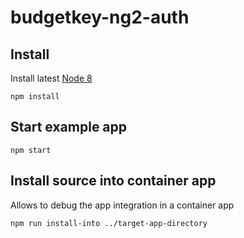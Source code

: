 # budgetkey-ng2-auth

## Install

Install latest [Node 8](https://nodejs.org/en/)

```
npm install
```


## Start example app

```
npm start
```


## Install source into container app

Allows to debug the app integration in a container app

```
npm run install-into ../target-app-directory
```

